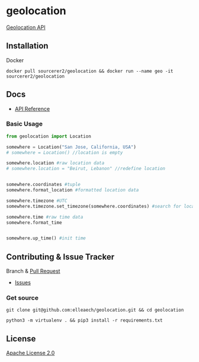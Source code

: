# geolocation
[Geolocation API](https://hub.docker.com/r/sourcerer2/geolocation)

## Installation
Docker
``` shell script
docker pull sourcerer2/geolocation && docker run --name geo -it sourcerer2/geolocation
```

## Docs
- [API Reference](https://github.com/elleaech/geolocation/blob/master/docs/location.md)

### Basic Usage
```python
from geolocation import Location

somewhere = Location("San Jose, California, USA")
# somewhere = Location() //location is empty

somewhere.location #raw location data
# somewhere.location = "Beirut, Lebanon" //redefine location


somewhere.coordinates #tuple
somewhere.format_location #formatted location data

somewhere.timezone #UTC
somewhere.timezone.set_timezone(somewhere.coordinates) #search for location's timezone

somewhere.time #raw time data
somewhere.format_time


somewhere.up_time() #init time
```

## Contributing & Issue Tracker
Branch & [Pull Request](https://github.com/elleaech/geolocation/pulls)
- [Issues](https://github.com/elleaech/geolocation/issues)

### Get source
```shell script
git clone git@github.com:elleaech/geolocation.git && cd geolocation

python3 -m virtualenv . && pip3 install -r requirements.txt
```

## License
[Apache License 2.0](https://github.com/elleaech/geolocation/blob/master/LICENSE)
